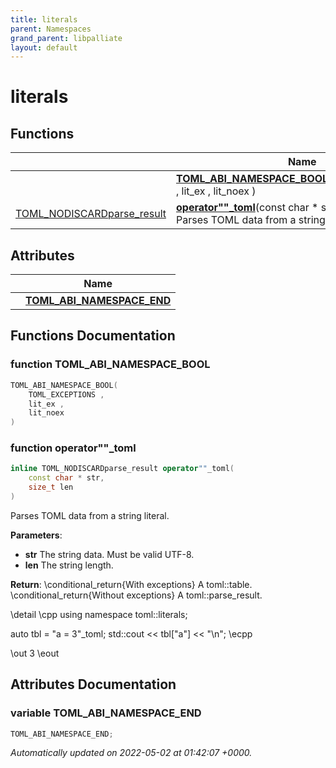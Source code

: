 ```yaml
---
title: literals
parent: Namespaces
grand_parent: libpalliate
layout: default
---
```


# literals



## Functions

|                | Name           |
| -------------- | -------------- |
| | **[TOML_ABI_NAMESPACE_BOOL](/libpalliate/generated/Namespaces/namespaceliterals#function-toml-abi-namespace-bool)**([TOML_EXCEPTIONS](/libpalliate/generated/Files/toml_8hpp#define-toml-exceptions) , lit_ex , lit_noex ) |
| [TOML_NODISCARD](/libpalliate/generated/Files/toml_8hpp#define-toml-nodiscard)[parse_result](/libpalliate/generated/Classes/classparse__result) | **[operator""_toml](/libpalliate/generated/Namespaces/namespaceliterals#function-operator""-toml)**(const char * str, size_t len)<br>Parses TOML data from a string literal.  |

## Attributes

|                | Name           |
| -------------- | -------------- |
| | **[TOML_ABI_NAMESPACE_END](/libpalliate/generated/Namespaces/namespaceliterals#variable-toml-abi-namespace-end)**  |


## Functions Documentation

### function TOML_ABI_NAMESPACE_BOOL

```cpp
TOML_ABI_NAMESPACE_BOOL(
    TOML_EXCEPTIONS ,
    lit_ex ,
    lit_noex 
)
```


### function operator""_toml

```cpp
inline TOML_NODISCARDparse_result operator""_toml(
    const char * str,
    size_t len
)
```

Parses TOML data from a string literal. 

**Parameters**: 

  * **str** The string data. Must be valid UTF-8. 
  * **len** The string length.


**Return**: \conditional_return{With exceptions} A toml::table. \conditional_return{Without exceptions} A toml::parse_result. 

\detail \cpp using namespace toml::literals;

auto tbl = "a = 3"_toml; std::cout << tbl["a"] << "\n"; \ecpp

\out 3 \eout



## Attributes Documentation

### variable TOML_ABI_NAMESPACE_END

```cpp
TOML_ABI_NAMESPACE_END;
```






_Automatically updated on 2022-05-02 at 01:42:07 +0000._